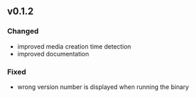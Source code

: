 ## v0.1.2

### Changed

- improved media creation time detection
- improved documentation

### Fixed

- wrong version number is displayed when running the binary
